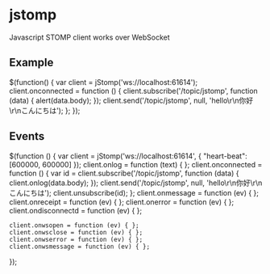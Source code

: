 ﻿jstomp
======

Javascript STOMP client works over WebSocket

## Example
$(function() {
    var client = jStomp('ws://localhost:61614');
    client.onconnected = function () {
        client.subscribe('/topic/jstomp', function (data) {
            alert(data.body);
        });
        client.send('/topic/jstomp', null, 'hello\r\n你好\r\nこんにちは');
    };
});

## Events
$(function () {
    var client = jStomp('ws://localhost:61614', { "heart-beat": [600000, 600000] });
    client.onlog = function (text) { };
    client.onconnected = function () {
        var id = client.subscribe('/topic/jstomp', function (data) {
            client.onlog(data.body);
        });
        client.send('/topic/jstomp', null, 'hello\r\n你好\r\nこんにちは');
        client.unsubscribe(id);
    };
    client.onmessage = function (ev) { };
    client.onreceipt = function (ev) { };
    client.onerror = function (ev) { };
    client.ondisconnectd = function (ev) { };

    client.onwsopen = function (ev) { };
    client.onwsclose = function (ev) { };
    client.onwserror = function (ev) { };
    client.onwsmessage = function (ev) { };
});
